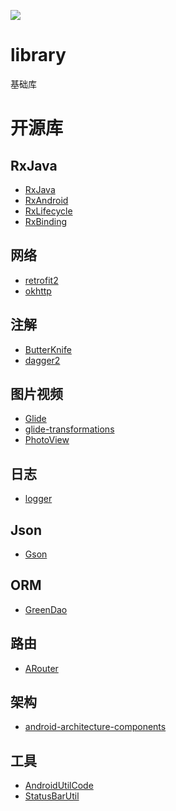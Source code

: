[![](https://jitpack.io/v/liuguoquan727/library.svg)](https://jitpack.io/#liuguoquan727/library)

# library
基础库

# 开源库

## RxJava

* [RxJava](https://github.com/ReactiveX/RxJava)
* [RxAndroid](https://github.com/ReactiveX/RxAndroid)
* [RxLifecycle](https://github.com/trello/RxLifecycle)
* [RxBinding](https://github.com/JakeWharton/RxBinding)

## 网络

* [retrofit2](https://github.com/square/retrofit)
* [okhttp](https://github.com/square/okhttp)

## 注解

* [ButterKnife](https://github.com/JakeWharton/butterknife)
* [dagger2](https://github.com/google/dagger)

## 图片视频

* [Glide](https://github.com/bumptech/glide)
* [glide-transformations](https://github.com/wasabeef/glide-transformations)
* [PhotoView](https://github.com/chrisbanes/PhotoView)

## 日志

* [logger](https://github.com/orhanobut/logger)

## Json

* [Gson](https://github.com/google/gson)

## ORM

* [GreenDao](https://github.com/greenrobot/greenDAO)

## 路由

* [ARouter](https://github.com/alibaba/ARouter)

## 架构

* [android-architecture-components](https://github.com/googlesamples/android-architecture-components)

## 工具

* [AndroidUtilCode](https://github.com/Blankj/AndroidUtilCode)
* [StatusBarUtil](https://github.com/laobie/StatusBarUtil)